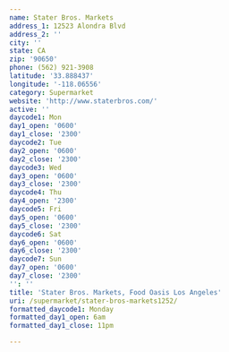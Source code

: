 ```yaml
---
name: Stater Bros. Markets
address_1: 12523 Alondra Blvd
address_2: ''
city: ''
state: CA
zip: '90650'
phone: (562) 921-3908
latitude: '33.888437'
longitude: '-118.06556'
category: Supermarket
website: 'http://www.staterbros.com/'
active: ''
daycode1: Mon
day1_open: '0600'
day1_close: '2300'
daycode2: Tue
day2_open: '0600'
day2_close: '2300'
daycode3: Wed
day3_open: '0600'
day3_close: '2300'
daycode4: Thu
day4_open: '2300'
daycode5: Fri
day5_open: '0600'
day5_close: '2300'
daycode6: Sat
day6_open: '0600'
day6_close: '2300'
daycode7: Sun
day7_open: '0600'
day7_close: '2300'
'': ''
title: 'Stater Bros. Markets, Food Oasis Los Angeles'
uri: /supermarket/stater-bros-markets1252/
formatted_daycode1: Monday
formatted_day1_open: 6am
formatted_day1_close: 11pm

---
```

